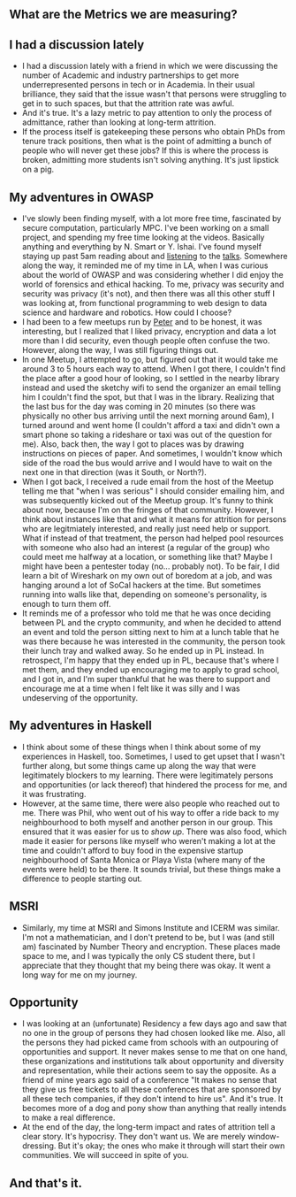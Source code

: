 ## What are the Metrics we are measuring?

## I had a discussion lately
- I had a discussion lately with a friend in which we were discussing the number of Academic and industry partnerships
  to get more underrepresented persons in tech or in Academia. In their usual brilliance, they said that the issue
  wasn't that persons were struggling to get in to such spaces, but that the attrition rate was awful.
- And it's true. It's a lazy metric to pay attention to only the process of admittance, rather than looking at long-term
  attrition.
- If the process itself is gatekeeping these persons who obtain PhDs from tenure track positions, then what is the point of admitting
  a bunch of people who will never get these jobs? If this is where the process is broken, admitting more students isn't solving anything.
  It's just lipstick on a pig.
  
## My adventures in OWASP
- I've slowly been finding myself, with a lot more free time, fascinated by secure computation, particularly MPC. 
  I've been working on a small project, and spending my free time looking at the videos. Basically anything and everything
  by N. Smart or Y. Ishai. I've found myself staying up past 5am reading about and [listening](https://www.youtube.com/watch?v=Zs-kE01nXRY) to the [talks](https://www.youtube.com/watch?v=xwxkp4fMWsk).
  Somewhere along the way,
  it reminded me of my time in LA, when I was curious about the world of OWASP and was considering whether I did enjoy
  the world of forensics and ethical hacking. To me, privacy was security and security was privacy (it's not), and then there was all this other
  stuff I was looking at, from functional programming to web design to data science and hardware and robotics. How could I choose?
- I had been to a few meetups run by [Peter](https://www.amazon.com/The-Hacker-Playbook-Practical-Penetration/dp/1494932636/)
  and to be honest, it was interesting, but I realized that I liked privacy, encryption and data a lot more than I did security,
  even though people often confuse the two. However, along the way, I was still figuring things out.
- In one Meetup, I attempted to go, but figured out that it would take me around 3 to 5 hours each way to attend. When I got there,
  I couldn't find the place after a good hour of looking, so I settled in the nearby library instead and used the sketchy wifi to send the organizer an email telling him I couldn't find the spot, but that I was in the library. Realizing that the last bus for the day was coming in
  20 minutes (so there was physically no other bus arriving until the next morning around 6am), I turned around and went home (I couldn't afford a taxi and didn't own a smart phone so taking a rideshare or taxi
  was out of the question for me). Also, back then, the way I got to places was by drawing instructions on pieces of paper. And sometimes, I wouldn't
  know which side of the road the bus would arrive and I would have to wait on the next one in that direction (was it South, or North?).
- When I got back, I received a rude email from the host of the Meetup telling me that "when I was serious" I should consider 
  emailing him, and was subsequently kicked out of the Meetup group. It's funny to think about now, because I'm on the fringes
  of that community. However, I think about instances like that and what it means for attrition for persons who are legitmiately interested,
  and really just need help or support. What if instead of that treatment, the person had helped pool resources with someone who also had 
  an interest (a regular of the group) who could meet me halfway at a location, or something like that? Maybe I might have been a pentester today
  (no... probably not). To be fair, I did learn a bit of Wireshark on my own out of boredom at a job, and was hanging around a lot of SoCal hackers
  at the time. But sometimes running into walls like that, depending on someone's personality, is enough to turn them off. 
- It reminds me of a professor who told me that he was once deciding between PL and the crypto community, and when he decided to attend an event and
  told the person sitting next to him at a lunch table that he was there because he was interested in the community, the person took their lunch tray and walked away. So he ended up in PL instead. In retrospect, I'm happy that they ended up in PL, because that's where I met them, and they ended up encouraging 
  me to apply to grad school, and I got in, and I'm super thankful that he was there to support and encourage me at a time when I felt like it was silly and I was undeserving of the opportunity.
  
## My adventures in Haskell
- I think about some of these things when I think about some of my experiences in Haskell, too. Sometimes, I used to get upset that I wasn't
  further along, but some things came up along the way that were legitimately blockers to my learning. There were legitimately persons and 
  opportunities (or lack thereof) that hindered the process for me, and it was frustrating.
- However, at the same time, there were also people who reached out to me. There was Phil, who went out of his way to offer a ride back to
  my neighbourhood to both myself and another person in our group. This ensured that it was easier for us to *show up*. There was also 
  food, which made it easier for persons like myself who weren't making a lot at the time and couldn't afford to buy food in the expensive 
  startup neighbourhood of Santa Monica or Playa Vista (where many of the events were held) to be there. It sounds trivial, but these things
  make a difference to people starting out.
  
## MSRI
- Similarly, my time at MSRI and Simons Institute and ICERM was similar. I'm not a mathematician, and I don't pretend to be, but I was 
  (and still am) fascinated by Number Theory and encryption. These places made space to me, and I was typically the only CS student there,
  but I appreciate that they thought that my being there was okay. It went a long way for me on my journey.

## Opportunity
- I was looking at an (unfortunate) Residency a few days ago and saw that no one in the group of persons they had chosen looked like me.
  Also, all the persons they had picked came from schools with an outpouring of opportunities and support. It never makes sense to me that
  on one hand, these organizations and institutions talk about opportunity and diversity and representation, while their actions seem to say
  the opposite. As a friend of mine years ago said of a conference "It makes no sense that they give us free tickets to all these conferences
  that are sponsored by all these tech companies, if they don't intend to hire us". And it's true. It becomes more of a dog and pony show
  than anything that really intends to make a real difference.
- At the end of the day, the long-term impact and rates of attrition tell a clear story. It's hypocrisy. They don't want us. We are merely
  window-dressing. But it's okay; the ones who make it through will start their own communities. We will succeed in spite of you. 
  
## And that's it.
  
